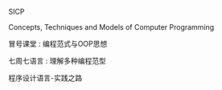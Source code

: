 
SICP

Concepts, Techniques and Models of Computer Programming

冒号课堂 : 编程范式与OOP思想

七周七语言 : 理解多种编程范型

程序设计语言-实践之路

